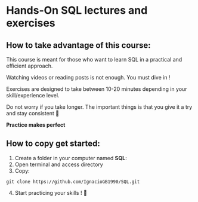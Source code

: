 # Hands-On SQL lectures and exercises


## How to take advantage of this course:

This course is meant for those who want to learn SQL in a practical and efficient approach. 

Watching videos or reading posts is not enough. You must dive in !

Exercises are designed to take between 10-20 minutes depending in your skill/experience level.

Do not worry if you take longer. The important things is that you give it a try and stay consistent 💪

**Practice makes perfect**

## How to copy get started:
1. Create a folder in your computer named **SQL**:
2. Open terminal and access directory
3. Copy:
~~~
git clone https://github.com/IgnacioGB1990/SQL.git
~~~
4. Start practicing your skills ! 🚀
